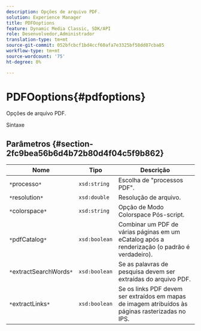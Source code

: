 ```yaml
---
description: Opções de arquivo PDF.
solution: Experience Manager
title: PDFOoptions
feature: Dynamic Media Classic, SDK/API
role: Desenvolvedor,Administrador
translation-type: tm+mt
source-git-commit: 052bfcbcf1bd4ccf60afa7e3325bf58dd07cba85
workflow-type: tm+mt
source-wordcount: '75'
ht-degree: 0%

---
```



# PDFOoptions{#pdfoptions}

Opções de arquivo PDF.

Sintaxe

## Parâmetros {#section-2fc9bea56b6d4b72b80d4f04c5f9b862}

| Nome | Tipo | Descrição |
|---|---|---|
| `*`processo`*` | `xsd:string` | Escolha de &quot;processos PDF&quot;. |
| `*`resolution`*` | `xsd:double` | Resolução de arquivo. |
| `*`colorspace`*` | `xsd:string` | Opção de Modo Colorspace Pós-script. |
| `*`pdfCatalog`*` | `xsd:boolean` | Combinar um PDF de várias páginas em um eCatalog após a renderização (o padrão é verdadeiro). |
| `*`extractSearchWords`*` | `xsd:boolean` | Se as palavras de pesquisa devem ser extraídas do arquivo PDF. |
| `*`extractLinks`*` | `xsd:boolean` | Se os links PDF devem ser extraídos em mapas de imagem atribuídos às páginas rasterizadas no IPS. |

